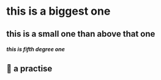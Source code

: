   # this is a biggest one
  ## this is a small one than above that one
  ##### this is fifth degree one



  ## 👋  a practise
